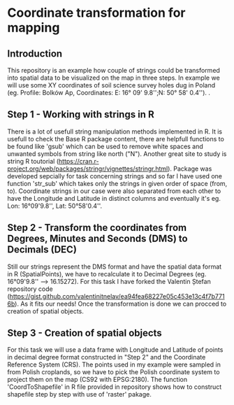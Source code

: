 # Coordinate transformation for mapping

## Introduction

This repository is an example how couple of strings could be transformed into spatial data to be visualized on the map in three steps. In example we will use some XY coordinates of soil science survey holes dug in Poland (eg. Profile: Bolków Ap, Coordinates: E: 16° 09' 9.8'';N: 50° 58' 0.4''). 
.   

## Step 1 - Working with strings in R

There is a lot of usefull string manipulation methods implemented in R. It is usefull to check the Base R package content, there are helpfull functions to be found like 'gsub' which can be used to remove white spaces and unwanted symbols from string like north ("N"). Another great site to study is string R toutorial (https://cran.r-project.org/web/packages/stringr/vignettes/stringr.html). Package was developed sepcially for task concerning strings and so far I have used one function 'str_sub' which takes only the strings in given order of space (from, to). Coordinate strings in our case were also separated from each other to have the Longitude and Latitude in distinct columns and eventually it's eg. Lon: 16°09'9.8'', Lat: 50°58'0.4''.

## Step 2 - Transform the coordinates from Degrees, Minutes and Seconds (DMS) to Decimals (DEC)

Still our strings represent the DMS format and  have the spatial data format in R (SpatialPoints), we have to recalculate it to Decimal Degrees (eg. 16°09'9.8'' --> 16.15272). For this task I have forked the Valentin Ștefan repository code (https://gist.github.com/valentinitnelav/ea94fea68227e05c453e13c4f7b7716b). As it fits our needs! Once the transformation is done we can procced to creation of spatial objects.

## Step 3 - Creation of spatial objects

For this task we will use a data frame with Longitude and Latitude of points in decimal degree format constructed in "Step 2" and the Coordinate Reference System (CRS). The points used in my example were sampled in from Polish croplands, so we have to pick the Polish coordinate system to project them on the map (CS92 with EPSG:2180). The function 'CoordToShapefile' in R file provided in repository shows how to construct shapefile step by step with use of 'raster' pakage.   

